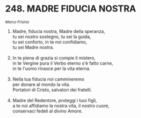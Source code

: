 # 248. MADRE FIDUCIA NOSTRA

<sub><i>Marco Frisina</i></sub>
<ol>
	<li>Madre, fiducia nostra, Madre della speranza,<br>
		tu sei nostro sostegno, tu sei la guida,<br>
		tu sei conforto, in te noi confidiamo,<br>
		tu sei Madre nostra.</li><br>
	<li>In te piena di grazia si compie il mistero,<br>
		in te Vergine pura il Verbo eterno s'è fatto carne,<br>
		in te l'uomo rinasce per la vita eterna.</li><br>
	<li>Nella tua fiducia noi cammineremo<br>
		per donare al mondo la vita.<br>
		Portatori di Cristo, salvatori dei fratelli.</li><br>
	<li>Madre del Redentore, proteggi i tuoi figli,<br>
		a te noi affidiamo la nostra vita, il nostro cuore,<br>
		conservaci fedeli al divino Amore.</li>
</ol>